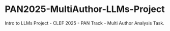 # PAN2025-MultiAuthor-LLMs-Project
Intro to LLMs Project - CLEF 2025 - PAN Track - Multi Author Analysis Task.
